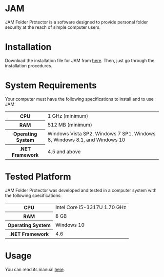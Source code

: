 # JAM
JAM Folder Protector is a software designed to provide personal folder security at the reach of simple computer users.

# Installation

Download the installation file for JAM from <a href="https://github.com/AFAgarap/jam/releases/download/1.2/JAMv1.2.exe">here</a>. Then, just go through the installation procedures.

# System Requirements

Your computer must have the following specifications to install and to use JAM:
<table>
<tr>
 <th>CPU</th>
 <td>1 GHz (minimum)</td>
</tr>
<tr>
 <th>RAM</th>
 <td>512 MB (minimum)</td>
</tr>
<tr>
 <th>Operating System</th>
 <td>Windows Vista SP2, Windows 7 SP1, Windows 8, Windows 8.1, and Windows 10</td>
</tr>
<tr>
 <th>.NET Framework</th>
 <td>4.5 and above</td>
</tr>
</table>

# Tested Platform

JAM Folder Protector was developed and tested in a computer system with the following specifications:
<table>
<tr>
 <th>CPU</th>
 <td>Intel Core i5-3317U 1.70 GHz</td>
</tr>
<tr>
 <th>RAM</th>
 <td>8 GB</td>
</tr>
<tr>
 <th>Operating System</th>
 <td>Windows 10</td>
</tr>
<tr>
 <th>.NET Framework</th>
 <td>4.6</td>
</tr>
</table>

# Usage

You can read its manual <a href='https://github.com/AFAgarap/jam/blob/master/Recent%20Files/help.pdf'>here</a>.
